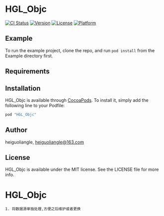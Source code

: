 # HGL_Objc

[![CI Status](http://img.shields.io/travis/heiguoliangle/HGL_Objc.svg?style=flat)](https://travis-ci.org/heiguoliangle/HGL_Objc)
[![Version](https://img.shields.io/cocoapods/v/HGL_Objc.svg?style=flat)](http://cocoapods.org/pods/HGL_Objc)
[![License](https://img.shields.io/cocoapods/l/HGL_Objc.svg?style=flat)](http://cocoapods.org/pods/HGL_Objc)
[![Platform](https://img.shields.io/cocoapods/p/HGL_Objc.svg?style=flat)](http://cocoapods.org/pods/HGL_Objc)

## Example

To run the example project, clone the repo, and run `pod install` from the Example directory first.

## Requirements

## Installation

HGL_Objc is available through [CocoaPods](http://cocoapods.org). To install
it, simply add the following line to your Podfile:

```ruby
pod "HGL_Objc"
```

## Author

heiguoliangle, heiguoliangle@163.com

## License

HGL_Objc is available under the MIT license. See the LICENSE file for more info.
# HGL_Objc

	1. 将数据源单独处理,方便之后维护或者更换

